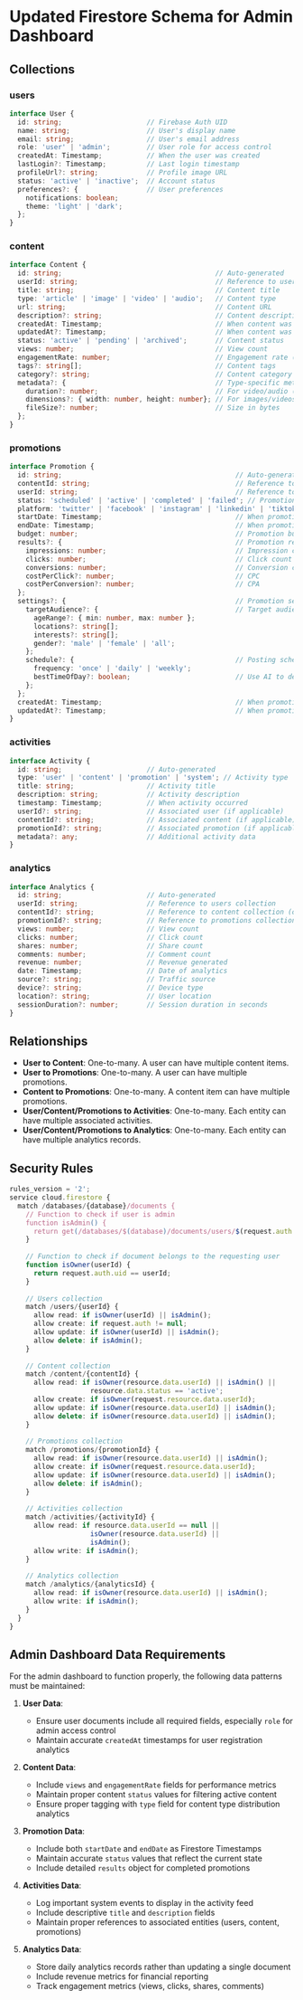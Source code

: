 # Updated Firestore Schema for Admin Dashboard

## Collections

### users
```typescript
interface User {
  id: string;                     // Firebase Auth UID
  name: string;                   // User's display name
  email: string;                  // User's email address
  role: 'user' | 'admin';         // User role for access control
  createdAt: Timestamp;           // When the user was created
  lastLogin?: Timestamp;          // Last login timestamp
  profileUrl?: string;            // Profile image URL
  status: 'active' | 'inactive';  // Account status
  preferences?: {                 // User preferences
    notifications: boolean;
    theme: 'light' | 'dark';
  };
}
```

### content
```typescript
interface Content {
  id: string;                                      // Auto-generated
  userId: string;                                  // Reference to users collection
  title: string;                                   // Content title
  type: 'article' | 'image' | 'video' | 'audio';   // Content type
  url: string;                                     // Content URL
  description?: string;                            // Content description
  createdAt: Timestamp;                            // When content was created
  updatedAt?: Timestamp;                           // When content was last updated
  status: 'active' | 'pending' | 'archived';       // Content status
  views: number;                                   // View count
  engagementRate: number;                          // Engagement rate (0-1)
  tags?: string[];                                 // Content tags
  category?: string;                               // Content category
  metadata?: {                                     // Type-specific metadata
    duration?: number;                             // For video/audio (seconds)
    dimensions?: { width: number, height: number}; // For images/videos
    fileSize?: number;                             // Size in bytes
  };
}
```

### promotions
```typescript
interface Promotion {
  id: string;                                           // Auto-generated
  contentId: string;                                    // Reference to content collection
  userId: string;                                       // Reference to users collection
  status: 'scheduled' | 'active' | 'completed' | 'failed'; // Promotion status
  platform: 'twitter' | 'facebook' | 'instagram' | 'linkedin' | 'tiktok'; // Platform
  startDate: Timestamp;                                 // When promotion starts
  endDate: Timestamp;                                   // When promotion ends
  budget: number;                                       // Promotion budget
  results?: {                                           // Promotion results
    impressions: number;                                // Impression count
    clicks: number;                                     // Click count
    conversions: number;                                // Conversion count
    costPerClick?: number;                              // CPC
    costPerConversion?: number;                         // CPA
  };
  settings?: {                                          // Promotion settings
    targetAudience?: {                                  // Target audience
      ageRange?: { min: number, max: number };
      locations?: string[];
      interests?: string[];
      gender?: 'male' | 'female' | 'all';
    };
    schedule?: {                                        // Posting schedule
      frequency: 'once' | 'daily' | 'weekly';
      bestTimeOfDay?: boolean;                          // Use AI to determine best time
    };
  };
  createdAt: Timestamp;                                 // When promotion was created
  updatedAt?: Timestamp;                                // When promotion was last updated
}
```

### activities
```typescript
interface Activity {
  id: string;                     // Auto-generated
  type: 'user' | 'content' | 'promotion' | 'system'; // Activity type
  title: string;                  // Activity title
  description: string;            // Activity description
  timestamp: Timestamp;           // When activity occurred
  userId?: string;                // Associated user (if applicable)
  contentId?: string;             // Associated content (if applicable)
  promotionId?: string;           // Associated promotion (if applicable)
  metadata?: any;                 // Additional activity data
}
```

### analytics
```typescript
interface Analytics {
  id: string;                     // Auto-generated
  userId: string;                 // Reference to users collection
  contentId?: string;             // Reference to content collection (optional)
  promotionId?: string;           // Reference to promotions collection (optional)
  views: number;                  // View count
  clicks: number;                 // Click count
  shares: number;                 // Share count
  comments: number;               // Comment count
  revenue: number;                // Revenue generated
  date: Timestamp;                // Date of analytics
  source?: string;                // Traffic source
  device?: string;                // Device type
  location?: string;              // User location
  sessionDuration?: number;       // Session duration in seconds
}
```

## Relationships

- **User to Content**: One-to-many. A user can have multiple content items.
- **User to Promotions**: One-to-many. A user can have multiple promotions.
- **Content to Promotions**: One-to-many. A content item can have multiple promotions.
- **User/Content/Promotions to Activities**: One-to-many. Each entity can have multiple associated activities.
- **User/Content/Promotions to Analytics**: One-to-many. Each entity can have multiple analytics records.

## Security Rules

```typescript
rules_version = '2';
service cloud.firestore {
  match /databases/{database}/documents {
    // Function to check if user is admin
    function isAdmin() {
      return get(/databases/$(database)/documents/users/$(request.auth.uid)).data.role == 'admin';
    }
    
    // Function to check if document belongs to the requesting user
    function isOwner(userId) {
      return request.auth.uid == userId;
    }
    
    // Users collection
    match /users/{userId} {
      allow read: if isOwner(userId) || isAdmin();
      allow create: if request.auth != null;
      allow update: if isOwner(userId) || isAdmin();
      allow delete: if isAdmin();
    }
    
    // Content collection
    match /content/{contentId} {
      allow read: if isOwner(resource.data.userId) || isAdmin() || 
                    resource.data.status == 'active';
      allow create: if isOwner(request.resource.data.userId);
      allow update: if isOwner(resource.data.userId) || isAdmin();
      allow delete: if isOwner(resource.data.userId) || isAdmin();
    }
    
    // Promotions collection
    match /promotions/{promotionId} {
      allow read: if isOwner(resource.data.userId) || isAdmin();
      allow create: if isOwner(request.resource.data.userId);
      allow update: if isOwner(resource.data.userId) || isAdmin();
      allow delete: if isAdmin();
    }
    
    // Activities collection
    match /activities/{activityId} {
      allow read: if resource.data.userId == null || 
                    isOwner(resource.data.userId) || 
                    isAdmin();
      allow write: if isAdmin();
    }
    
    // Analytics collection
    match /analytics/{analyticsId} {
      allow read: if isOwner(resource.data.userId) || isAdmin();
      allow write: if isAdmin();
    }
  }
}
```

## Admin Dashboard Data Requirements

For the admin dashboard to function properly, the following data patterns must be maintained:

1. **User Data**:
   - Ensure user documents include all required fields, especially `role` for admin access control
   - Maintain accurate `createdAt` timestamps for user registration analytics

2. **Content Data**:
   - Include `views` and `engagementRate` fields for performance metrics
   - Maintain proper content `status` values for filtering active content
   - Ensure proper tagging with `type` field for content type distribution analytics

3. **Promotion Data**:
   - Include both `startDate` and `endDate` as Firestore Timestamps
   - Maintain accurate `status` values that reflect the current state
   - Include detailed `results` object for completed promotions

4. **Activities Data**:
   - Log important system events to display in the activity feed
   - Include descriptive `title` and `description` fields
   - Maintain proper references to associated entities (users, content, promotions)

5. **Analytics Data**:
   - Store daily analytics records rather than updating a single document
   - Include revenue metrics for financial reporting
   - Track engagement metrics (views, clicks, shares, comments)
